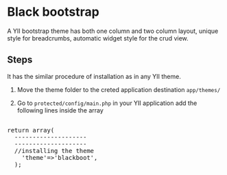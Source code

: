 Black bootstrap
===============

A YII bootstrap theme has both one column and two column layout, unique style for breadcrumbs, automatic widget style for the crud view.


Steps
-----
It has the similar procedure of installation as in any YII theme.

1. Move the theme folder to the creted application destination <code>app/themes/<!--our theme--></code>


2. Go to <code>protected/config/main.php</code> in your YII application add the following lines inside the array

<pre>  
return array(  
  --------------------
  --------------------
  //installing the theme
	'theme'=>'blackboot',
  );
</pre>  
